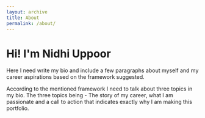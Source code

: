 ```yaml
---
layout: archive
title: About
permalink: /about/
---
```


# Hi! I'm Nidhi Uppoor

Here I need write my bio and include a few paragraphs about myself and my career aspirations based on the framework suggested.

According to the mentioned framework I need to talk about three topics in my bio. The three topics being - The story of my career, what I am passionate and a call to action that indicates exactly why I am making this portfolio.
